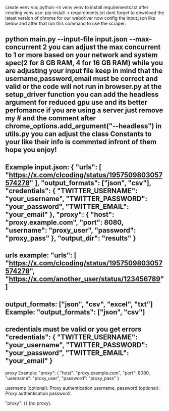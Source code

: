 create venv via: python -m venv venv
to install requirements.txt after creating venv use: pip install -r requirements.txt
dont forget to download the latest version of chrome for our webdriver
now config the input.json like below and after that run this command to use the scraper:

python main.py --input-file input.json --max-concurrent 2
you can adjust the max concurrent to 1 or more based on your network and system spec(2 for 8 GB RAM, 4 for 16 GB RAM)
while you are adjusting your input file keep in mind that the username,password,email must be correct and valid or the code will not run
in browser.py at the setup_driver function you can add the headless argument for reduced gpu use and its better perfomance if you are using a server just remove my # and the comment after chrome_options.add_argument("--headless")
in utils.py you can adjust the class Constants to your like their info is commnted infront of them
hope you enjoy!
--------------------------------------------------------------------------------------------------------------------------------------------------------
Example input.json:
{
  "urls": [
    "https://x.com/clcoding/status/1957509803057574278"
  ],
  "output_formats": ["json", "csv"],
  "credentials": {
    "TWITTER_USERNAME": "your_username",
    "TWITTER_PASSWORD": "your_password",
    "TWITTER_EMAIL": "your_email"
  },
  "proxy": {
    "host": "proxy.example.com",
    "port": 8080,
    "username": "proxy_user",
    "password": "proxy_pass"
  },
  "output_dir": "results"
}
-----------------------------------------------------------------------------------------------------------------------------------------------------------------
urls example:
"urls": [
  "https://x.com/clcoding/status/1957509803057574278",
  "https://x.com/another_user/status/123456789"
]
------------------------------------------------------------------------------------------------------------------------------------------------------------------
output_formats:
["json", "csv", "excel", "txt"]
Example:
"output_formats": ["json", "csv"]
------------------------------------------------------------------------------------------------------------------------------------------------------------------

credentials must be valid or you get errors
"credentials": {
  "TWITTER_USERNAME": "your_username",
  "TWITTER_PASSWORD": "your_password",
  "TWITTER_EMAIL": "your_email"
}
------------------------------------------------------------------------------------------------------------------------------------------------------------------

proxy Example:
"proxy": {
  "host": "proxy.example.com",
  "port": 8080,
  "username": "proxy_user",
  "password": "proxy_pass"
}

username (optional): Proxy authentication username.
password (optional): Proxy authentication password.

 
"proxy": {} (no proxy).